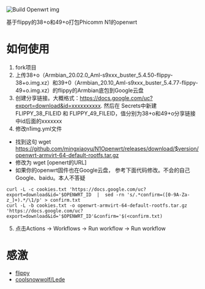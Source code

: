 ![Build Openwrt img](https://github.com/mingxiaoyu/N1imagebuilder/workflows/Build%20Openwrt%20img/badge.svg)

基于flippy的38+o和49+o打包Phicomm N1的openwrt

# 如何使用

1. fork项目
2. 上传38+o（Armbian_20.02.0_Aml-s9xxx_buster_5.4.50-flippy-38+o.img.xz）和39+0（Armbian_20.10_Aml-s9xxx_buster_5.4.77-flippy-49+o.img.xz）的flippy的Armbian底包到Google云盘
3. 创建分享链接。大概格式：https://docs.google.com/uc?export=download&id=xxxxxxxxxx. 然后在 Secrets中新建FLIPPY_38_FILEID 和 FLIPPY_49_FILEID，值分别为38+o和49+o分享链接中id后面的xxxxxxx
4. 修改n1img.yml文件 
  * 找到这句 wget  https://github.com/mingxiaoyu/N1Openwrt/releases/download/$version/openwrt-armvirt-64-default-rootfs.tar.gz
  * 修改为 wget [openert的URL]
  * 如果你的openwrt固件也在Google云盘， 参考下面代码修改。不会的自己Google、baidu。本人不答疑
  
  ```
  curl -L -c cookies.txt 'https://docs.google.com/uc?export=download&id='$OPENWRT_ID  |  sed -rn 's/.*confirm=([0-9A-Za-z_]+).*/\1/p' > confirm.txt
  curl -L -b cookies.txt -o openwrt-armvirt-64-default-rootfs.tar.gz  'https://docs.google.com/uc?export=download&id='$OPENWRT_ID'&confirm='$(<confirm.txt) 
  ```
5. 点击Actions -> Workflows -> Run workflow -> Run workflow

# 感激
 * [flippy](https://www.right.com.cn/forum/space-uid-285101.html)
 * [coolsnowwolf/Lede](https://github.com/coolsnowwolf/lede)

